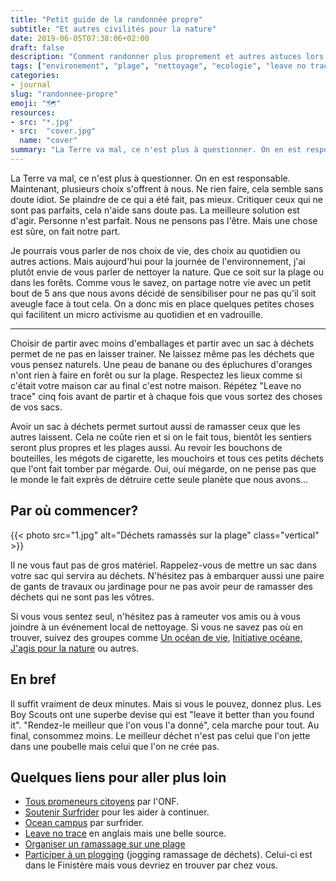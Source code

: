 ```yaml
---
title: "Petit guide de la randonnée propre"
subtitle: "Et autres civilités pour la nature"
date: 2019-06-05T07:38:06+02:00
draft: false
description: "Comment randonner plus proprement et autres astuces lors de vos sorties nature."
tags: ["environement", "plage", "nettoyage", "ecologie", "leave no trace", "forêt propre", "journée mondiale de l'environnement", "volontariat", "petits gestes"]
categories:
- journal
slug: "randonnee-propre"
emoji: "🗺"
resources:
- src: "*.jpg"
- src:  "cover.jpg"
  name: "cover"
summary: "La Terre va mal, ce n'est plus à questionner. On en est responsable. Maintenant, plusieurs choix s'offrent à nous. Ne rien faire, cela semble sans doute idiot. Se plaindre de ce qui a été fait, pas mieux. Critiquer ceux qui ne sont pas parfaits, cela n'aide sans doute pas. La meilleure solution est d'agir."
---
```


La Terre va mal, ce n'est plus à questionner. On en est responsable. Maintenant, plusieurs choix s'offrent à nous. Ne rien faire, cela semble sans doute idiot. Se plaindre de ce qui a été fait, pas mieux. Critiquer ceux qui ne sont pas parfaits, cela n'aide sans doute pas. La meilleure solution est d'agir. Personne n'est parfait. Nous ne pensons pas l'être. Mais une chose est sûre, on fait notre part.

Je pourrais vous parler de nos choix de vie, des choix au quotidien ou autres actions. Mais aujourd'hui pour la journée de l'environnement, j'ai plutôt envie de vous parler de nettoyer la nature. Que ce soit sur la plage ou dans les forêts. Comme vous le savez, on partage notre vie avec un petit bout de 5 ans que nous avons décidé de sensibiliser pour ne pas qu'il soit aveugle face à tout cela. On a donc mis en place quelques petites choses qui facilitent un micro activisme au quotidien et en vadrouille.

<hr/>

Choisir de partir avec moins d'emballages et partir avec un sac à déchets permet de ne pas en laisser trainer. Ne laissez même pas les déchets que vous pensez naturels. Une peau de banane ou des épluchures d'oranges n'ont rien à faire en forêt ou sur la plage. Respectez les lieux comme si c'était votre maison car au final c'est notre maison. Répétez "Leave no trace" cinq fois avant de partir et à chaque fois que vous sortez des choses de vos sacs.

Avoir un sac à déchets permet surtout aussi de ramasser ceux que les autres laissent. Cela ne coûte rien et si on le fait tous, bientôt les sentiers seront plus propres et les plages aussi. Au revoir les bouchons de bouteilles, les mégots de cigarette, les mouchoirs et tous ces petits déchets que l'ont fait tomber par mégarde. Oui, oui mégarde, on ne pense pas que le monde le fait exprès de détruire cette seule planète que nous avons...

## Par où commencer?

{{< photo src="1.jpg" alt="Déchets ramassés sur la plage" class="vertical" >}}

Il ne vous faut pas de gros matériel. Rappelez-vous de mettre un sac dans votre sac qui servira au déchets. N'hésitez pas à embarquer aussi une paire de gants de travaux ou jardinage pour ne pas avoir peur de ramasser des déchets qui ne sont pas les vôtres.

Si vous vous sentez seul, n'hésitez pas à rameuter vos amis ou à vous joindre à un événement local de nettoyage. Si vous ne savez pas où en trouver, suivez des groupes comme [Un océan de vie](http://www.unoceandevie.com/fr/), [Initiative océane](https://www.initiativesoceanes.org), [J'agis pour la nature](https://jagispourlanature.org/facons-dagir/je-ramasse-des-dechets) ou autres.

## En bref

Il suffit vraiment de deux minutes. Mais si vous le pouvez, donnez plus. Les Boy Scouts ont une superbe devise qui est "leave it better than you found it". "Rendez-le meilleur que l'on vous l'a donné", cela marche pour tout. Au final, consommez moins. Le meilleur déchet n'est pas celui que l'on jette dans une poubelle mais celui que l'on ne crée pas.

## Quelques liens pour aller plus loin

- [Tous promeneurs citoyens](https://www.onf.fr/onf/forets-et-espaces-naturels/+/30::tous-promeneurs-citoyens.html) par l'ONF.
- [Soutenir Surfrider](https://surfrider.eu/nous-soutenir/) pour les aider à continuer.
- [Ocean campus](https://fr.oceancampus.eu) par surfrider.
- [Leave no trace](https://lnt.org) en anglais mais une belle source.
- [Organiser un ramassage sur une plage](https://www.initiativesoceanes.org/fr/organize)
- [Participer à un plogging](https://www.finistere.fr/Agenda/Plogging-sur-la-plage-de-la-Torche-a-Plomeur) (jogging ramassage de déchets). Celui-ci est dans le Finistère mais vous devriez en trouver par chez vous.
